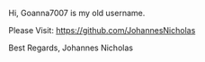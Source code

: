 Hi, Goanna7007 is my old username.

Please Visit: https://github.com/JohannesNicholas

Best Regards, Johannes Nicholas
